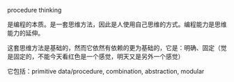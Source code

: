 procedure thinking

是编程的本质。是一套思维方法，因此是人使用自己思维的方式。编程能力是思维能力的延伸。

这套思维方法是基础的，然而它依然有依赖的更为基础的，它是：明确、固定（觉是固定的，不能今天看红色是一个感觉，明天又是另外一个感觉）

它包括：primitive data/procedure, combination, abstraction, modular
